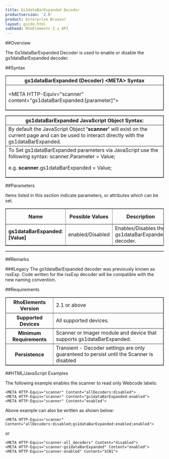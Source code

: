 ```yaml
---
title: Gs1dataBarExpanded Decoder
productversion: '2.0'
product: Enterprise Browser
layout: guide.html
subhead: RhoElements 2.x API
---
```


##Overview

The Gs1dataBarExpanded Decoder is used to enable or disable the gs1dataBarExpanded decoder.

##Syntax

<table class="facelift" style="width:100%" border="1" padding="5px"> <tr><th class="tableHeading">gs1dataBarExpanded (Decoder) &lt;META&gt; Syntax
</th></tr><tr><td class="clsSyntaxCells clsOddRow"><p>&lt;META HTTP-Equiv="scanner" content="gs1dataBarExpanded:[parameter]"&gt;</p></td></tr></table>
<table class="facelift" style="width:100%" border="1" padding="5px"> <tr><th class="tableHeading">gs1dataBarExpanded JavaScript Object Syntax:</th></tr><tr><td class="clsSyntaxCells clsOddRow">
By default the JavaScript Object <b>'scanner'</b> will exist on the current page and can be used to interact directly with the gs1dataBarExpanded.
</td></tr><tr><td class="clsSyntaxCells clsEvenRow">
To Set gs1dataBarExpanded parameters via JavaScript use the following syntax: scanner.Parameter = Value;
<P />e.g. <b>scanner</b>.gs1dataBarExpanded = Value;
</td></tr></table>

##Parameters


Items listed in this section indicate parameters, or attributes which can be set.
<table class="facelift" style="width:100%" border="1" padding="5px"> <col width="20%" /><col width="20%" /><col width="38%" /><col width="22%" /><tr><th class="tableHeading">Name</th><th class="tableHeading">Possible Values</th><th class="tableHeading">Description</th><th class="tableHeading">Default Value</th></tr><tr><td class="clsSyntaxCells clsOddRow"><b>gs1dataBarExpanded:[Value]
</b></td><td class="clsSyntaxCells clsOddRow">enabled/Disabled</td><td class="clsSyntaxCells clsOddRow">Enables/Disables the gs1dataBarExpanded decoder.</td><td class="clsSyntaxCells clsOddRow">Device specific</td></tr></table>
<table class="facelift" style="width:100%" border="1" padding="5px"> <col width="78%" /><col width="8%" /><col width="1%" /><col width="5%" /><col width="1%" /><col width="5%" /><col width="2%" /></table>




##Remarks


###Legacy
The gs1dataBarExpanded decoder was previously known as rssExp. Code written for the rssExp decoder will be compatible with the new naming convention.




##Requirements

<table class="facelift" style="width:100%" border="1" padding="5px"> <tr><th class="tableHeading">RhoElements Version</th><td class="clsSyntaxCell clsEvenRow">2.1 or above
</td></tr><tr><th class="tableHeading">Supported Devices</th><td class="clsSyntaxCell clsOddRow">All supported devices.</td></tr><tr><th class="tableHeading">Minimum Requirements</th><td class="clsSyntaxCell clsOddRow">Scanner or Imager module and device that supports gs1dataBarExpanded.</td></tr><tr><th class="tableHeading">Persistence</th><td class="clsSyntaxCell clsEvenRow">Transient - Decoder settings are only guaranteed to persist until the Scanner is disabled</td></tr></table>


##HTML/JavaScript Examples

The following example enables the scanner to read only Webcode labels:

	<META HTTP-Equiv="scanner" Content="allDecoders:disabled">
	<META HTTP-Equiv="scanner" Content="gs1dataBarExpanded:enabled">
	<META HTTP-Equiv="scanner" Content="enabled">
	
Above example can also be written as shown below:

	<META HTTP-Equiv="scanner" Content="allDecoders:disabled;gs1dataBarExpanded:enabled;enabled">
	
or

	<META HTTP-Equiv="scanner-all_decoders" Content="disabled">
	<META HTTP-Equiv="scanner-gs1dataBarExpanded" Content="enabled">
	<META HTTP-Equiv="scanner-enabled" Content="SCN1">
	





